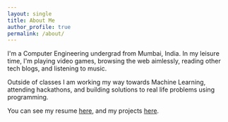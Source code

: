 ```yaml
---
layout: single
title: About Me
author_profile: true
permalink: /about/
---
```


I'm a Computer Engineering undergrad from Mumbai, India. In my leisure time, I'm playing video games, browsing the web aimlessly, reading other tech blogs, and listening to music.

Outside of classes I am working my way towards Machine Learning, attending hackathons, and building solutions to
real life problems using programming.

You can see my resume [here](https://drive.google.com/open?id=1GoRRq8p1YyQyMsv-ktsDy4Qd6itqgpVA), and my projects 
[here](/projects/).